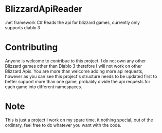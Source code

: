 # BlizzardApiReader
.net framework C# 
Reads the api for blizzard games, currently only supports diablo 3

# Contributing
Anyone is welcome to contribue to this project.
I do not own any other Blizzard games other than Diablo 3 therefore I will not work on other Blizzard Apis.
You are more than welcome adding more api requests, however as you can see this project's structure needs to be updated first to better support more than one game, probably divide the api requests for each game into different namespaces.

# Note
This is just a project I work on my spare time, it nothing special, out of the ordinary, feel free to do whatever you want with the code.
